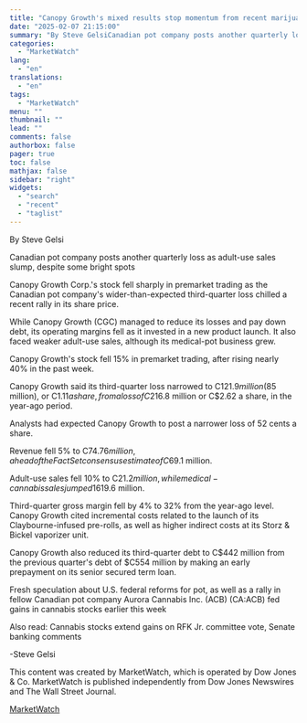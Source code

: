 ```yaml
---
title: "Canopy Growth's mixed results stop momentum from recent marijuana-stock rally"
date: "2025-02-07 21:15:00"
summary: "By Steve GelsiCanadian pot company posts another quarterly loss as adult-use sales slump, despite some bright spotsCanopy Growth Corp.'s stock fell sharply in premarket trading as the Canadian pot company's wider-than-expected third-quarter loss chilled a recent rally in its share price.While Canopy Growth (CGC) managed to reduce its losses and..."
categories:
  - "MarketWatch"
lang:
  - "en"
translations:
  - "en"
tags:
  - "MarketWatch"
menu: ""
thumbnail: ""
lead: ""
comments: false
authorbox: false
pager: true
toc: false
mathjax: false
sidebar: "right"
widgets:
  - "search"
  - "recent"
  - "taglist"
---
```


By Steve Gelsi

Canadian pot company posts another quarterly loss as adult-use sales slump, despite some bright spots

Canopy Growth Corp.'s stock fell sharply in premarket trading as the Canadian pot company's wider-than-expected third-quarter loss chilled a recent rally in its share price.

While Canopy Growth (CGC) managed to reduce its losses and pay down debt, its operating margins fell as it invested in a new product launch. It also faced weaker adult-use sales, although its medical-pot business grew.

Canopy Growth's stock fell 15% in premarket trading, after rising nearly 40% in the past week.

Canopy Growth said its third-quarter loss narrowed to C$121.9 million ($85 million), or C$1.11 a share, from a loss of C$216.8 million or C$2.62 a share, in the year-ago period.

Analysts had expected Canopy Growth to post a narrower loss of 52 cents a share.

Revenue fell 5% to C$74.76 million, ahead of the FactSet consensus estimate of C$69.1 million.

Adult-use sales fell 10% to C$21.2 million, while medical-cannabis sales jumped 16% to C$19.6 million.

Third-quarter gross margin fell by 4% to 32% from the year-ago level. Canopy Growth cited incremental costs related to the launch of its Claybourne-infused pre-rolls, as well as higher indirect costs at its Storz & Bickel vaporizer unit.

Canopy Growth also reduced its third-quarter debt to C$442 million from the previous quarter's debt of $C554 million by making an early prepayment on its senior secured term loan.

Fresh speculation about U.S. federal reforms for pot, as well as a rally in fellow Canadian pot company Aurora Cannabis Inc. (ACB) (CA:ACB) fed gains in cannabis stocks earlier this week

Also read: Cannabis stocks extend gains on RFK Jr. committee vote, Senate banking comments

-Steve Gelsi

This content was created by MarketWatch, which is operated by Dow Jones & Co. MarketWatch is published independently from Dow Jones Newswires and The Wall Street Journal.

[MarketWatch](https://www.tradingview.com/news/DJN_SN20250207009014:0/)
